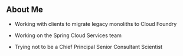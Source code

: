 ## About Me

* Working with clients to migrate legacy monoliths to Cloud Foundry <!-- .element: class="fragment highlight-current-red"  data-fragment-index="1" -->

* Working on the Spring Cloud Services team <!-- .element: class="fragment highlight-current-red"  data-fragment-index="2" -->

* Trying not to be a Chief Principal Senior Consultant Scientist <!-- .element: class="fragment highlight-current-red"  data-fragment-index="3" -->
